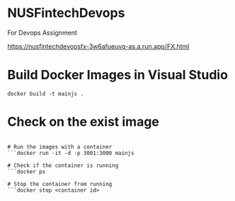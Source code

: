 # NUSFintechDevops
For Devops Assignment

https://nusfintechdevopsfx-3w6afueuvq-as.a.run.app/FX.html

# Build Docker Images in Visual Studio
```docker build -t mainjs . ```

# Check on the exist image
```docker images

# Run the images with a container
```docker run -it -d -p 3001:3000 mainjs

# Check if the container is running
```docker ps

# Stop the container from running
```docker stop <container id>
